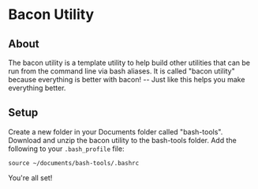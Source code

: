 # Bacon Utility #

## About ##

The bacon utility is a template utility to help build other utilities that can be run from the command line via bash aliases.  It is called "bacon utility" because everything is better with bacon! -- Just like this helps you make everything better.

## Setup ##

Create a new folder in your Documents folder called "bash-tools".  Download and unzip the bacon utility to the bash-tools folder.  Add the following to your `.bash_profile` file:

`source ~/documents/bash-tools/.bashrc`

You're all set!
